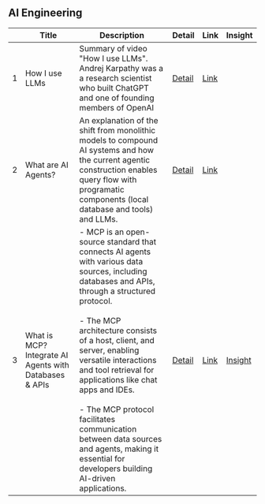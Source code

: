 ## AI Engineering
||Title|Description|Detail|Link|Insight|
|-|---|---|---|---|---|
|1|How I use LLMs|Summary of video "How I use LLMs". Andrej Karpathy was a a research scientist who built ChatGPT and one of founding members of OpenAI |[Detail](https://lilys.ai/digest/2785246/977598)|[Link](https://youtu.be/EWvNQjAaOHw?si=t2m2Jqlud7cTr2IJ)||
|2|What are AI Agents?|An explanation of the shift from monolithic models to compound AI systems and how the current agentic construction enables query flow with programatic components (local database and tools) and LLMs. |[Detail](https://lilys.ai/digest/2871366/1095537?s=1&nid=1095537)|[Link](https://youtu.be/F8NKVhkZZWI?si=x-Od7Y9oriVVI4W7)||
|3|What is MCP? Integrate AI Agents with Databases & APIs|- MCP is an open-source standard that connects AI agents with various data sources, including databases and APIs, through a structured protocol.<br><br> - The MCP architecture consists of a host, client, and server, enabling versatile interactions and tool retrieval for applications like chat apps and IDEs.<br><br>- The MCP protocol facilitates communication between data sources and agents, making it essential for developers building AI-driven applications.|[Detail](https://lilys.ai/digest/3152637/1495970?s=1&nid=1495970)|[Link](https://youtu.be/eur8dUO9mvE?si=PfthpWn1HfQcW86p)|[Insight]()|


